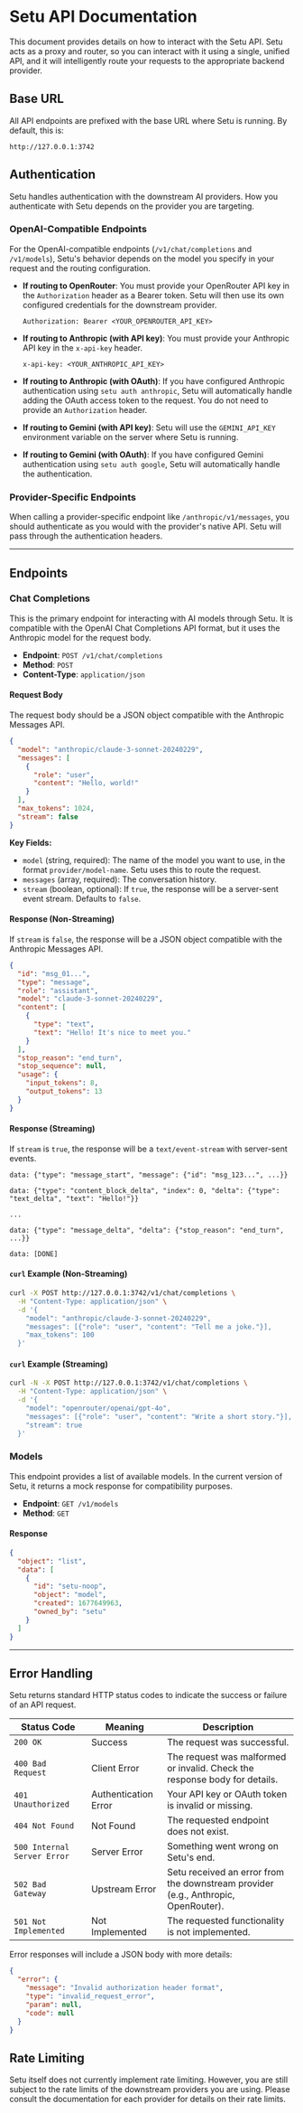 # Setu API Documentation

This document provides details on how to interact with the Setu API. Setu acts as a proxy and router, so you can interact with it using a single, unified API, and it will intelligently route your requests to the appropriate backend provider.

## Base URL

All API endpoints are prefixed with the base URL where Setu is running. By default, this is:

```
http://127.0.0.1:3742
```

## Authentication

Setu handles authentication with the downstream AI providers. How you authenticate with Setu depends on the provider you are targeting.

### OpenAI-Compatible Endpoints

For the OpenAI-compatible endpoints (`/v1/chat/completions` and `/v1/models`), Setu's behavior depends on the model you specify in your request and the routing configuration.

-   **If routing to OpenRouter**: You must provide your OpenRouter API key in the `Authorization` header as a Bearer token. Setu will then use its own configured credentials for the downstream provider.
    ```
    Authorization: Bearer <YOUR_OPENROUTER_API_KEY>
    ```

-   **If routing to Anthropic (with API key)**: You must provide your Anthropic API key in the `x-api-key` header.
    ```
    x-api-key: <YOUR_ANTHROPIC_API_KEY>
    ```
-   **If routing to Anthropic (with OAuth)**: If you have configured Anthropic authentication using `setu auth anthropic`, Setu will automatically handle adding the OAuth access token to the request. You do not need to provide an `Authorization` header.

-   **If routing to Gemini (with API key)**: Setu will use the `GEMINI_API_KEY` environment variable on the server where Setu is running.

-   **If routing to Gemini (with OAuth)**: If you have configured Gemini authentication using `setu auth google`, Setu will automatically handle the authentication.

### Provider-Specific Endpoints

When calling a provider-specific endpoint like `/anthropic/v1/messages`, you should authenticate as you would with the provider's native API. Setu will pass through the authentication headers.

---

## Endpoints

### Chat Completions

This is the primary endpoint for interacting with AI models through Setu. It is compatible with the OpenAI Chat Completions API format, but it uses the Anthropic model for the request body.

-   **Endpoint**: `POST /v1/chat/completions`
-   **Method**: `POST`
-   **Content-Type**: `application/json`

#### Request Body

The request body should be a JSON object compatible with the Anthropic Messages API.

```json
{
  "model": "anthropic/claude-3-sonnet-20240229",
  "messages": [
    {
      "role": "user",
      "content": "Hello, world!"
    }
  ],
  "max_tokens": 1024,
  "stream": false
}
```

**Key Fields:**

-   `model` (string, required): The name of the model you want to use, in the format `provider/model-name`. Setu uses this to route the request.
-   `messages` (array, required): The conversation history.
-   `stream` (boolean, optional): If `true`, the response will be a server-sent event stream. Defaults to `false`.

#### Response (Non-Streaming)

If `stream` is `false`, the response will be a JSON object compatible with the Anthropic Messages API.

```json
{
  "id": "msg_01...",
  "type": "message",
  "role": "assistant",
  "model": "claude-3-sonnet-20240229",
  "content": [
    {
      "type": "text",
      "text": "Hello! It's nice to meet you."
    }
  ],
  "stop_reason": "end_turn",
  "stop_sequence": null,
  "usage": {
    "input_tokens": 8,
    "output_tokens": 13
  }
}
```

#### Response (Streaming)

If `stream` is `true`, the response will be a `text/event-stream` with server-sent events.

```
data: {"type": "message_start", "message": {"id": "msg_123...", ...}}

data: {"type": "content_block_delta", "index": 0, "delta": {"type": "text_delta", "text": "Hello!"}}

...

data: {"type": "message_delta", "delta": {"stop_reason": "end_turn", ...}}

data: [DONE]
```

#### `curl` Example (Non-Streaming)

```bash
curl -X POST http://127.0.0.1:3742/v1/chat/completions \
  -H "Content-Type: application/json" \
  -d '{
    "model": "anthropic/claude-3-sonnet-20240229",
    "messages": [{"role": "user", "content": "Tell me a joke."}],
    "max_tokens": 100
  }'
```

#### `curl` Example (Streaming)

```bash
curl -N -X POST http://127.0.0.1:3742/v1/chat/completions \
  -H "Content-Type: application/json" \
  -d '{
    "model": "openrouter/openai/gpt-4o",
    "messages": [{"role": "user", "content": "Write a short story."}],
    "stream": true
  }'
```

### Models

This endpoint provides a list of available models. In the current version of Setu, it returns a mock response for compatibility purposes.

-   **Endpoint**: `GET /v1/models`
-   **Method**: `GET`

#### Response

```json
{
  "object": "list",
  "data": [
    {
      "id": "setu-noop",
      "object": "model",
      "created": 1677649963,
      "owned_by": "setu"
    }
  ]
}
```

---

## Error Handling

Setu returns standard HTTP status codes to indicate the success or failure of an API request.

| Status Code | Meaning | Description |
| --- | --- | --- |
| `200 OK` | Success | The request was successful. |
| `400 Bad Request` | Client Error | The request was malformed or invalid. Check the response body for details. |
| `401 Unauthorized` | Authentication Error | Your API key or OAuth token is invalid or missing. |
| `404 Not Found` | Not Found | The requested endpoint does not exist. |
| `500 Internal Server Error` | Server Error | Something went wrong on Setu's end. |
| `502 Bad Gateway` | Upstream Error | Setu received an error from the downstream provider (e.g., Anthropic, OpenRouter). |
| `501 Not Implemented` | Not Implemented | The requested functionality is not implemented. |

Error responses will include a JSON body with more details:

```json
{
  "error": {
    "message": "Invalid authorization header format",
    "type": "invalid_request_error",
    "param": null,
    "code": null
  }
}
```

## Rate Limiting

Setu itself does not currently implement rate limiting. However, you are still subject to the rate limits of the downstream providers you are using. Please consult the documentation for each provider for details on their rate limits.
